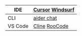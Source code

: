 

| IDE     | [Cursor](https://www.cursor.com/) [Windsurf](https://codeium.com/windsurf)               |
| ------- | ---------------------------------------------------------------------------------------- |
| CLI     | [aider chat](https://aider.chat/)                                                        |
| VS Code | [Cline](https://github.com/cline/cline) [RooCode](https://github.com/RooVetGit/Roo-Code) |
